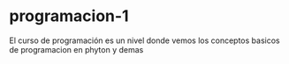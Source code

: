 # programacion-1
El curso de programación es un nivel donde vemos los conceptos basicos de programacion en phyton y demas 
